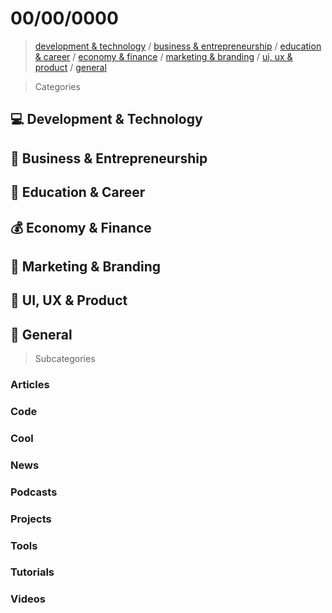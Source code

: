 # 00/00/0000

> [development & technology](#computer-development--technology) / [business & entrepreneurship](#briefcase-business--entrepreneurship) / [education & career](#school-education--career) / [economy & finance](#moneybag-economy--finance) / [marketing & branding](#mega-marketing--branding) / [ui, ux & product](#art-ui-ux--product) / [general](#beers-general)


> Categories

## :computer: Development & Technology
## :briefcase: Business & Entrepreneurship
## :school: Education & Career
## :moneybag: Economy & Finance
## :mega: Marketing & Branding
## :art: UI, UX & Product
## :beers: General


> Subcategories

### Articles
### Code
### Cool
### News
### Podcasts
### Projects
### Tools
### Tutorials
### Videos
